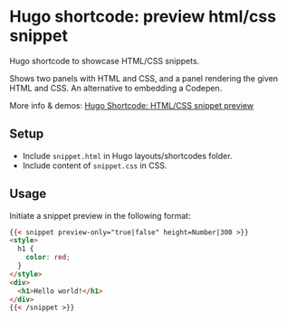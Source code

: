 # Hugo shortcode: preview html/css snippet

Hugo shortcode to showcase HTML/CSS snippets.

Shows two panels with HTML and CSS, and a panel rendering the
given HTML and CSS. An alternative to embedding a Codepen.

More info & demos: [Hugo Shortcode: HTML/CSS snippet preview](https://arcomul.nl/posts/tech/hugo-shortcode-html-css-snippet-preview)

## Setup

- Include `snippet.html` in Hugo layouts/shortcodes folder.
- Include content of `snippet.css` in CSS.

## Usage

Initiate a snippet preview in the following format:

```html
{{< snippet preview-only="true|false" height=Number|300 >}}
<style>
  h1 {
    color: red;
  }
</style>
<div>
  <h1>Hello world!</h1>
</div>
{{< /snippet >}}
```
